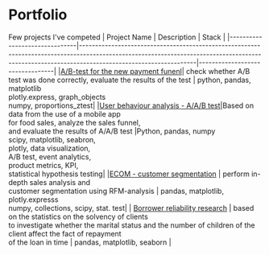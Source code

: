 # Portfolio
Few projects I've competed
| Project Name                  | Description                                                                                                                                                                                    | Stack                           |
|-------------------------------|------------------------------------------------------------------------------------------------------------------------------------------------------------------------------------------------|---------------------------------|
|[A/B-test for the new payment funenl](https://github.com/annashabanova/Portfolio/blob/fcff9445c3128d241ca1cd4b6d52c2678e0d8d52/AB%20test%20-%20Payment%20Funnel/14%20ab%20test%20payment%20funnel.ipynb)| check whether A/B test was done correctly, evaluate the results of the test | python, pandas, matplotlib <br> plotly.express, graph_objects <br> numpy, proportions_ztest|
|[User behaviour analysis - A/A/B test](https://github.com/annashabanova/Portfolio/blob/ec01c4a75a39b604b6ca7dc5bc8115f404344805/User%20behaviour%20-%20AAB%20test/User%20behaviour%20analysis%20-%20%20mobile%20application.ipynb)|Based on data from the use of a mobile app <br> for food sales, analyze the sales funnel,<br> and evaluate the results of A/A/B test |Python, pandas, numpy<br> scipy, matplotlib, seabron,<br> plotly, data visualization, <br> A/B test, event analytics, <br> product metrics, KPI, <br> statistical hypothesis testing|
|[ECOM - customer segmentation](https://github.com/annashabanova/Portfolio/blob/e6914cce9de0465759568ba1119c154fde39d584/Ecom/ecom-engl-pic.ipynb) | perform in-depth sales analysis and <br>customer segmentation using RFM-analysis | pandas, matplotlib, plotly.expresss<br>numpy, collections, scipy, stat. test|
| [Borrower reliability research](https://github.com/annashabanova/Portfolio/blob/c86f91d67114217a7b2fcd6656202a6c0cc3a78e/Borrower%20reliability%20research/2%20Borrower%20reliability%20research.ipynb) | based on the statistics on the solvency of clients <br>to investigate whether the marital status and the number of children of the client affect the fact of repayment <br>of the loan in time | pandas, matplotlib, seaborn |
